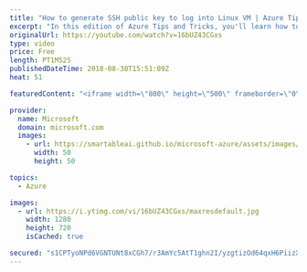 ```yaml
---
title: "How to generate SSH public key to log into Linux VM | Azure Tips and Tricks"
excerpt: "In this edition of Azure Tips and Tricks, you'll learn how to generate SSH public keys to log into a Linux VM with Cloud Shell and BASH on Windows 10. Watch how you can automatically log into a VM without having to put in a password if you SSH into the server.  For more tips and tricks, visit: http://azuredev.tips/"
originalUrl: https://youtube.com/watch?v=16bUZ43CGxs
type: video
price: Free
length: PT1M52S
publishedDateTime: 2018-08-30T15:51:09Z
heat: 51

featuredContent: "<iframe width=\"800\" height=\"500\" frameborder=\"0\" src=\"https://www.youtube.com/embed/16bUZ43CGxs\" allow=\"accelerometer; autoplay; encrypted-media; gyroscope; picture-in-picture\" allowfullscreen></iframe>"

provider:
  name: Microsoft
  domain: microsoft.com
  images:
    - url: https://smartableai.github.io/microsoft-azure/assets/images/organizations/microsoft.com-50x50.jpg
      width: 50
      height: 50

topics:
  - Azure

images:
  - url: https://i.ytimg.com/vi/16bUZ43CGxs/maxresdefault.jpg
    width: 1280
    height: 720
    isCached: true

secured: "s1CPTyoNPd6VGNTUNt8xCGh7/r3AmYc5AtT1ghn2I/yzgtizOd64qxH6PiizXRNFo+tiAxZbFAVN6K5FN2bhTz01um1gCIYGd4LXD7xCTKn+fX9s32PB8sLwBObiiQPTpjEB5YDbCKJw0lDD/J7FQZgNGllUx8kAudcXkFrFmowb3Z0wsigFzJUd960ErAD3aEiFVfKsyD3//kJzQFIJmazrJ1cP6XROTHOI0puW1ovDRrAhH+FnIn9kT8T+G9ou2XpO4h5vsNvOGUTv44ObGYgiVsUknTmGqTSPnQZ1KryewYFgM1iWs9qilRvzEtddRfMfCHT9VC8wnGqH2DPbg6b7O6x5gnUtriauqzYPMmQb7ThmSwFCfj3bu8pB67Z3qcMC+Q4i651fIfXHrfQCuJmP6KUubW8EBgr1u12jpMs=;78qUcVmUvLhJrSIBF+zkUA=="
---
```


